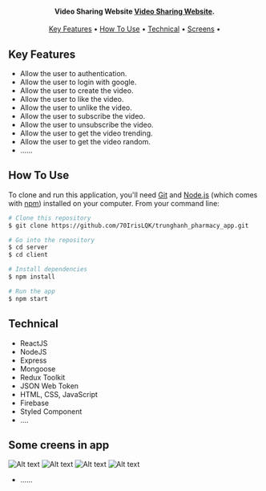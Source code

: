 <h4 align="center">Video Sharing Website <a href="#" target="_blank">Video Sharing Website</a>.</h4>

<p align="center">
  <a href="#key-features">Key Features</a> •
  <a href="#how-to-use">How To Use</a> •
  <a href="#technical">Technical</a> •
  <a href="#some-creens-in-app">Screens</a> •
</p>

## Key Features

- Allow the user to authentication.
- Allow the user to login with google.
- Allow the user to create the video.
- Allow the user to like the video.
- Allow the user to unlike the video.
- Allow the user to subscribe the video.
- Allow the user to unsubscribe the video.
- Allow the user to get the video trending.
- Allow the user to get the video random.
- ......

## How To Use

To clone and run this application, you'll need [Git](https://git-scm.com) and [Node.js](https://nodejs.org/en/download/) (which comes with [npm](http://npmjs.com)) installed on your computer. From your command line:

```bash
# Clone this repository
$ git clone https://github.com/70IrisLQK/trunghanh_pharmacy_app.git

# Go into the repository
$ cd server
$ cd client

# Install dependencies
$ npm install

# Run the app
$ npm start
```

## Technical

- ReactJS
- NodeJS
- Express
- Mongoose
- Redux Toolkit
- JSON Web Token
- HTML, CSS, JavaScript
- Firebase
- Styled Component
- ....

## Some creens in app

![Alt text](https://res.cloudinary.com/dxctxnjzk/image/upload/v1658770354/youtube/1_hbqenk.png 'Optional title')
![Alt text](https://res.cloudinary.com/dxctxnjzk/image/upload/v1658770354/youtube/2_obtqhc.png 'Optional title')
![Alt text](https://res.cloudinary.com/dxctxnjzk/image/upload/v1658770354/youtube/3_hp44t3.png 'Optional title')
![Alt text](https://res.cloudinary.com/dxctxnjzk/image/upload/v1658770355/youtube/4_lcyfnm.png 'Optional title')

- ......
